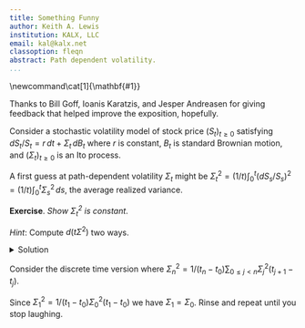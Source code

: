 ```yaml
---
title: Something Funny
author: Keith A. Lewis
institution: KALX, LLC
email: kal@kalx.net
classoption: fleqn
abstract: Path dependent volatility.
...
```


\newcommand\cat[1]{\mathbf{#1}}

Thanks to Bill Goff, Ioanis Karatzis, and Jesper Andreasen for giving feedback
that helped improve the exposition, hopefully.

Consider a stochastic volatility model of stock price $(S_t)_{t\ge0}$ 
satisfying $dS_t/S_t = r\,dt + \Sigma_t\,dB_t$ where $r$ is constant,
$B_t$ is standard Brownian motion,
and $(\Sigma_t)_{t\ge0}$ is an Ito process.

A first guess at path-dependent volatility $\Sigma_t$ might be
$\Sigma^2_t =  (1/t)\int_0^t (dS_s/S_s)^2 = (1/t)\int_0^t \Sigma^2_s\,ds$,
the average realized variance.

__Exercise__. _Show $\Sigma_t^2$ is constant_. 

_Hint_: Compute $d(t\Sigma^2)$ two ways.

<details><summary>Solution</summary>
Clearly $d(t\Sigma^2) = \Sigma^2\,dt$.
We also have $d(t\Sigma^2) = t\,d\Sigma^2 + \Sigma^2\,dt$ so $d\Sigma^2 = 0$.

</details>

Consider the discrete time version where
$\Sigma^2_n = 1/(t_n - t_0)\sum_{0\le j < n} \Sigma^2_j (t_{j+1} - t_j)$.

Since $\Sigma^2_1 = 1/(t_1 - t_0)\Sigma^2_0(t_1 - t_0)$ we have $\Sigma_1 = \Sigma_0$.
Rinse and repeat until you stop laughing.
